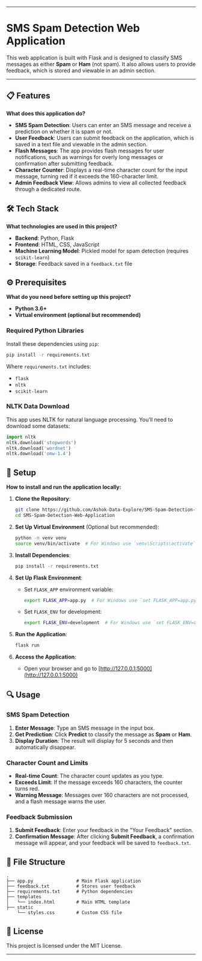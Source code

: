 

---

# SMS Spam Detection Web Application

This web application is built with Flask and is designed to classify SMS messages as either **Spam** or **Ham** (not spam). It also allows users to provide feedback, which is stored and viewable in an admin section.

---

## 📋 Features

**What does this application do?**
- **SMS Spam Detection**: Users can enter an SMS message and receive a prediction on whether it is spam or not.
- **User Feedback**: Users can submit feedback on the application, which is saved in a text file and viewable in the admin section.
- **Flash Messages**: The app provides flash messages for user notifications, such as warnings for overly long messages or confirmation after submitting feedback.
- **Character Counter**: Displays a real-time character count for the input message, turning red if it exceeds the 160-character limit.
- **Admin Feedback View**: Allows admins to view all collected feedback through a dedicated route.

## 🛠️ Tech Stack

**What technologies are used in this project?**
- **Backend**: Python, Flask
- **Frontend**: HTML, CSS, JavaScript
- **Machine Learning Model**: Pickled model for spam detection (requires `scikit-learn`)
- **Storage**: Feedback saved in a `feedback.txt` file

## ⚙️ Prerequisites

**What do you need before setting up this project?**
- **Python 3.6+**
- **Virtual environment (optional but recommended)**

### Required Python Libraries

Install these dependencies using `pip`:

```bash
pip install -r requirements.txt
```

Where `requirements.txt` includes:
- `flask`
- `nltk`
- `scikit-learn`

### NLTK Data Download

This app uses NLTK for natural language processing. You’ll need to download some datasets:

```python
import nltk
nltk.download('stopwords')
nltk.download('wordnet')
nltk.download('omw-1.4')
```

## 🚀 Setup

**How to install and run the application locally:**

1. **Clone the Repository**:
   ```bash
   git clone https://github.com/Ashok-Data-Explore/SMS-Spam-Detection-Web-Application
   cd SMS-Spam-Detection-Web-Application
   ```

2. **Set Up Virtual Environment** (Optional but recommended):
   ```bash
   python -m venv venv
   source venv/bin/activate  # For Windows use `venv\Scripts\activate`
   ```

3. **Install Dependencies**:
   ```bash
   pip install -r requirements.txt
   ```

4. **Set Up Flask Environment**:
   - Set `FLASK_APP` environment variable:
     ```bash
     export FLASK_APP=app.py  # For Windows use `set FLASK_APP=app.py`
     ```
   - Set `FLASK_ENV` for development:
     ```bash
     export FLASK_ENV=development  # For Windows use `set FLASK_ENV=development`
     ```

5. **Run the Application**:
   ```bash
   flask run
   ```

6. **Access the Application**:
   - Open your browser and go to [http://127.0.0.1:5000](http://127.0.0.1:5000)

## 🔍 Usage

### SMS Spam Detection

1. **Enter Message**: Type an SMS message in the input box.
2. **Get Prediction**: Click **Predict** to classify the message as **Spam** or **Ham**.
3. **Display Duration**: The result will display for 5 seconds and then automatically disappear.

### Character Count and Limits

- **Real-time Count**: The character count updates as you type.
- **Exceeds Limit**: If the message exceeds 160 characters, the counter turns red.
- **Warning Message**: Messages over 160 characters are not processed, and a flash message warns the user.

### Feedback Submission

1. **Submit Feedback**: Enter your feedback in the "Your Feedback" section.
2. **Confirmation Message**: After clicking **Submit Feedback**, a confirmation message will appear, and your feedback will be saved to `feedback.txt`.



## 📁 File Structure

```
.
├── app.py                # Main Flask application
├── feedback.txt          # Stores user feedback
├── requirements.txt      # Python dependencies
├── templates
│   └── index.html        # Main HTML template
├── static
    └── styles.css        # Custom CSS file

```



## 📜 License

This project is licensed under the MIT License.

---

